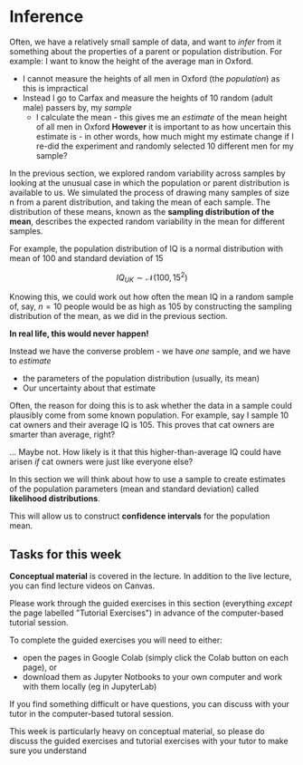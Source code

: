 #  Inference

Often, we have a relatively small sample of data, and want to *infer*
from it something about the properties of a parent or population
distribution. For example: I want to know the height of the average man in Oxford.
* I cannot measure the heights of all men in Oxford (the *population*) as this is impractical
* Instead I go to Carfax and measure the heights of 10 random (adult male) passers by, my *sample*
    *  I calculate the mean - this gives me an *estimate* of the mean height of
all men in Oxford
**However** it is important to as how uncertain this estimate is - in other words, how much might my estimate change if I re-did the experiment and randomly selected 10 different men for my sample?



In the previous section, we explored random variability across samples by looking at the unusual case in which the population or
parent distribution is available to us. We simulated the process of drawing many samples of size n
from a parent distribution, and taking the mean of each sample. The
distribution of these means, known as the **sampling distribution of
the mean**, describes the expected random variability in the mean
for different samples.

For example, the population distribution of IQ is a normal distribution with mean of 100 and standard deviation of 15

$$ IQ_{UK} \sim \mathcal{N}(100, 15^2) $$

Knowing this, we could work out how often the mean IQ in a random sample of, say, $n=10$ people would be as high as 105 by constructing the sampling distribution of the mean, as we did in the previous section.

**In real life, this would never happen!**

Instead we have the converse problem - we have *one* sample, and we have to *estimate* 
* the parameters of the population distribution (usually, its mean)
* Our uncertainty about that estimate

Often, the reason for doing this is to ask whether the data in a sample could plausibly come from some known population. For example, say I sample 10 cat owners and their average IQ is 105. This proves that cat owners are smarter than average, right?

... Maybe not. How likely is it that this higher-than-average IQ could have arisen *if* cat owners were just like everyone else? 

In this section we will think about how to use a sample to create estimates of the population parameters (mean and standard deviation) called **likelihood distributions**.

This will allow us to construct **confidence intervals** for the population mean.

## Tasks for this week

**Conceptual material** is covered in the lecture. In addition to the
live lecture, you can find lecture videos on Canvas.

Please work through the guided exercises in this section (everything
*except* the page labelled "Tutorial Exercises") in advance of
the computer-based tutorial session.

To complete the guided exercises you will need to either:

* open the pages in Google Colab (simply click the Colab button on each page), or
* download them as Jupyter Notbooks to your own computer and work
with them locally (eg in JupyterLab)


If you find something difficult or have questions, you can discuss
with your tutor in the computer-based tutoral session.

This week is particularly heavy on conceptual material, so please do
discuss the guided exercises and tutorial exercises with your tutor to
make sure you understand
